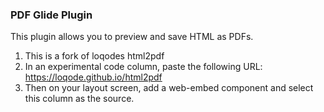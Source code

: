 ### PDF Glide Plugin

This plugin allows you to preview and save HTML as PDFs. 

1. This is a fork of loqodes html2pdf
2. In an experimental code column, paste the following URL: https://loqode.github.io/html2pdf
3. Then on your layout screen, add a web-embed component and select this column as the source.

